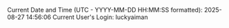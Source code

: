 Current Date and Time (UTC - YYYY-MM-DD HH:MM:SS formatted): 2025-08-27 14:56:06
Current User's Login: luckyaiman
